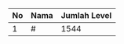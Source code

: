 | No | Nama            | Jumlah Level |
|----|-----------------|--------------|
| 1  | #    |    1544        |
